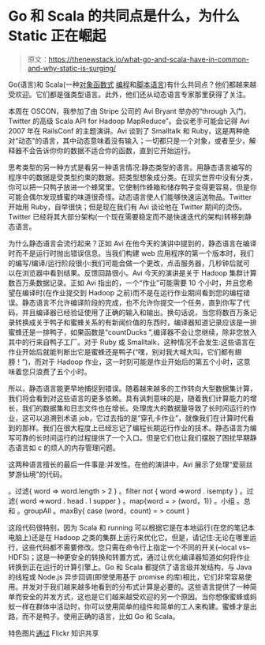 # Go 和 Scala 的共同点是什么，为什么 Static 正在崛起

> 原文：<https://thenewstack.io/what-go-and-scala-have-in-common-and-why-static-is-surging/>

Go(语言)和 Scala(一种[对象函数式](https://en.wikipedia.org/wiki/Multi-paradigm_programming_language) [编程](https://en.wikipedia.org/wiki/Programming_language)和[脚本语言](https://en.wikipedia.org/wiki/Scripting_language))有什么共同点？他们都越来越受欢迎。它们都是强类型语言。此外，他们还从动态语言专家那里获得了关注。

本周在 OSCON，我参加了由 Stripe 公司的 Avi Bryant 举办的“through 入门，Twitter 的高级 Scala API for Hadoop MapReduce”。会议老手可能会记得 Avi 2007 年在 RailsConf 的主题演讲。Avi 谈到了 Smalltalk 和 Ruby，这是两种绝对“动态”的语言，其中动态意味着没有输入；一切都只是一个对象，或者至少，解释器不会告诉你你的数据不适合你的函数，直到它开始运行。

思考类型的另一种方式是看另一种语言情况:静态类型的语言。用静态语言编写的程序中的数据是受类型约束的数据。把类型想象成分类。在现实世界中没有分类，你可以把一只鸭子放进一个蜂窝里。它使制作蜂箱和储存鸭子变得更容易，但是你可能会偶尔发现蜂蜜的味道很奇怪。动态语言使人们能够快速运送物品。Twitter 开始用 Ruby，自举很快；但是现在我们有 Avi 谈论他在 Twitter 期间的烫伤。Twitter 已经将其大部分架构(一个现在需要稳定而不是快速迭代的架构)转移到静态语言。

为什么静态语言会流行起来？正如 Avi 在他今天的演讲中提到的，静态语言在编译时而不是运行时抛出错误信息。当我们构建 web 应用程序的第一个版本时，我们的编写/编译/运行阶段很小:我们可能会做一个更改，点击服务器，几秒钟后就可以在浏览器中看到结果。反馈回路很小。Avi 今天的演讲是关于 Hadoop 集群计算数百万条数据记录。正如 Avi 指出的，一个“作业”可能需要 10 个小时，并且您希望在编译时(在作业提交到 Hadoop 之前)而不是在运行作业期间看到您的编程错误。静态语言不允许编译阶段的完成，也不允许你提交一个任务，直到你写了代码，并且编译器已经验证使用了正确的输入和输出。换句话说，当您将数百万条记录转换成关于鸭子和蜜蜂关系的有新闻价值的东西时，编译器知道记录应该是一排蜜蜂还是一排鸭子，如果函数是“countDucks ”,编译器不会让您继续，除非您放入其中的行来自鸭子工厂。对于 Ruby 或 Smalltalk，这种情况不会发生:这些语言在作业开始后就能判断出它是蜜蜂还是鸭子(“嘿，别对我大喊大叫，它们都有翅膀！”)，而对于 Hadoop 作业，这一时刻可能是作业开始后的第五个小时，这意味着您只浪费了五个小时。

所以，静态语言能更早地捕捉到错误。随着越来越多的工作转向大型数据集计算，我们将会看到对这些语言的更多依赖。具有讽刺意味的是，随着我们计算能力的增长，我们的数据集和日志文件也在增长。处理庞大的数据量导致了长时间运行的作业，这可以追溯到术语 job，它过去指的是“穿孔卡作业”，就像我们在计算时代看到的那样。我们在很大程度上已经忘记了编程长期运行作业的技术。静态语言为编写可靠的长时间运行的过程提供了一个入口。但是它们也让我们摆脱了困扰早期静态语言如 c 的烦人的内存管理问题。

这两种语言擅长的最后一件事是:并发性。在他的演讲中，Avi 展示了处理“爱丽丝梦游仙境”的代码。

。过滤{ word => word.length > 2 }
。filter not { word =>word . isempty }
。过滤{ word =>word . head . I supper }
。map{word = > (word，1)}
。小组
。总和
。groupAll
。maxBy{ case (word，count) = > count }

这段代码很特别，因为 Scala 和 running 可以根据它是在本地运行(在您的笔记本电脑上)还是在 Hadoop 之类的集群上运行来优化它。但是，请记住:无论在哪里运行，这些代码都不需要修改。您只需在命令行上指定一个不同的开关(–local vs–HDFS)；这是一种更安全的转换和转置方式，通过让优化编译器知道如何将作业转换到正在运行的计算引擎上。Go 和 Scala 都提供了语言级并发结构，与 Java 的线程或 Node.js 异步回调(即使使用基于 promise 的库)相比，它们非常容易使用。并发对于我们越来越多地看到的分布式计算是必要的。这些语言提供了一种简单而安全的并发方式，这也是它们越来越受欢迎的另一个原因。当你想像蜜蜂或蚂蚁一样在群体中活动时，你可以使用简单的组件和简单的工人来构建。蜜蜂才是出路，而不是鸭子。使用正确的语言，比如 Go 和 Scala。

特色图片[通过](https://www.flickr.com/photos/sugarhiccuphiccup/4529855744/in/photolist-7UhGi7-8kixfZ-73Eppv-enNKzS-iXYJvs-fopRkH-6NjKbM-4ybMuJ-8WxybG-bCgBQn-a6Ci8W-dVbbWY-4L8TL1-7z9Ti6-o9woZP-a6zS74-a6zRCg-4rTSLJ-8C47Cu-8p1R4f-815SiZ-jHetPB-6VgR8k-7zdDjL-6VgR8H-6VgKzz-2Y8FHr-c8s1fo-f6wLzz-7e3gBS-bcs3iK-bcs3h6-f6LLy5-f6LLV1-dHCgcH-bcs3kB-eGGwAB-4adTP-fveLp8-7UdXKW-7Z4m7A-4snBne-9Eo2Nq-bB7LJR-824MtD-6sfGA7-7UdYb1-bc3DtT-3eQ21k-7G8bmM) Flickr 知识共享

<svg xmlns:xlink="http://www.w3.org/1999/xlink" viewBox="0 0 68 31" version="1.1"><title>Group</title> <desc>Created with Sketch.</desc></svg>